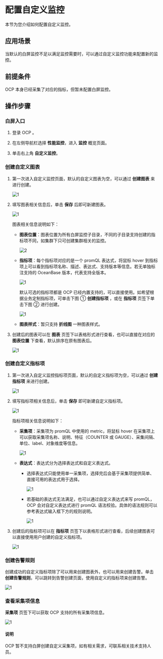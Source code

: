 # 配置自定义监控

本节为您介绍如何配置自定义监控。

## 应用场景

当默认的白屏监控不足以满足监控需要时，可以通过自定义监控功能来配置新的监控。

## 前提条件

OCP 本身已经采集了对应的指标，但暂未配置白屏监控。

## 操作步骤

### 白屏入口

1. 登录 OCP 。

2. 在左侧导航栏选择 **性能监控**，进入 **监控** 概览页面。

3. 单击右上角 **自定义监控**。

### 创建自定义图表

1. 第一次进入自定义监控页面，默认的自定义图表为空，可以通过 **创建图表** 来进行创建。

    ![1](https://obbusiness-private.oss-cn-shanghai.aliyuncs.com/doc/img/ocp/%E6%9C%80%E4%BD%B3%E5%AE%9E%E8%B7%B5/%E5%88%9B%E5%BB%BA%E5%9B%BE%E8%A1%A8.png)

2. 填写图表相关信息后，单击 **保存** 后即可新建图表。

    ![1](https://obbusiness-private.oss-cn-shanghai.aliyuncs.com/doc/img/ocp/%E6%9C%80%E4%BD%B3%E5%AE%9E%E8%B7%B5/%E5%88%9B%E5%BB%BA%E5%9B%BE%E8%A1%A81.png)

    图表相关信息说明如下：

      * **图表位置**：图表位置为所有白屏监控子目录，不同的子目录支持创建的指标项不同，如集群下只可创建集群相关的监控。

        ![2](https://obbusiness-private.oss-cn-shanghai.aliyuncs.com/doc/img/ocp/%E6%9C%80%E4%BD%B3%E5%AE%9E%E8%B7%B5/%E5%9B%BE%E8%A1%A8%E4%BD%8D%E7%BD%AE.png)

      * **指标项**：每个指标项对应的是一个 promQL 表达式，将鼠标 hover 到指标项上可以看到指标项名称、描述、表达式、支持版本等信息。若无单独标注支持的 OceanBase 版本，代表支持全版本。

        ![1](https://obbusiness-private.oss-cn-shanghai.aliyuncs.com/doc/img/ocp/%E6%9C%80%E4%BD%B3%E5%AE%9E%E8%B7%B5/%E6%8C%87%E6%A0%87%E9%A1%B9.png)

        默认可选的指标项都是 OCP 已经内置支持的，可以直接使用。如希望根据业务定制指标项，可单击下图 ① **创建指标项** ，或在 **指标项** 页签下单击下图 ② 进行创建。

        ![1](https://obbusiness-private.oss-cn-shanghai.aliyuncs.com/doc/img/ocp/%E6%9C%80%E4%BD%B3%E5%AE%9E%E8%B7%B5/%E5%88%9B%E5%BB%BA%E6%8C%87%E6%A0%87%E9%A1%B9.png)

      * **图表样式**：暂只支持 **折线图** 一种图表样式。

3. 创建后的图表可以在 **图表** 页签下以表格形式进行查看，也可以直接在对应的 **图表位置** 下查看，默认排序在原有图表后。

    ![1](https://obbusiness-private.oss-cn-shanghai.aliyuncs.com/doc/img/ocp/%E6%9C%80%E4%BD%B3%E5%AE%9E%E8%B7%B5/%E6%9F%A5%E7%9C%8B%E5%9B%BE%E8%A1%A8.png)

### 创建自定义指标项

1. 第一次进入自定义监控指标项页面，默认的自定义指标项为空，可以通过 **创建指标项** 来进行创建。

    ![1](https://obbusiness-private.oss-cn-shanghai.aliyuncs.com/doc/img/ocp/%E6%9C%80%E4%BD%B3%E5%AE%9E%E8%B7%B5/%E8%87%AA%E5%AE%9A%E4%B9%89%E6%8C%87%E6%A0%87%E9%A1%B9.png)

2. 填写指标项相关信息后，单击 **保存** 即可新建自定义指标项。

    ![1](https://obbusiness-private.oss-cn-shanghai.aliyuncs.com/doc/img/ocp/%E6%9C%80%E4%BD%B3%E5%AE%9E%E8%B7%B5/%E5%88%9B%E5%BB%BA%E6%8C%87%E6%A0%87%E9%A1%B91.png)

    指标项相关信息说明如下：

    * **采集项**：采集项为 promQL 中使用的 metric，将鼠标 hover 在采集项上可以获取采集项名称、说明、特征（COUNTER 或 GAUGE）、采集间隔、单位、label、对象维度等信息。

        ![1](https://obbusiness-private.oss-cn-shanghai.aliyuncs.com/doc/img/ocp/%E6%9C%80%E4%BD%B3%E5%AE%9E%E8%B7%B5/%E9%87%87%E9%9B%86%E9%A1%B9.png)

    * **表达式**：表达式分为选择表达式和自定义表达式。

      * 选择表达式只能使用单一采集项，选择完后会基于采集项提供简单、直接可用的表达式用于选择。

        ![1](https://obbusiness-private.oss-cn-shanghai.aliyuncs.com/doc/img/ocp/%E6%9C%80%E4%BD%B3%E5%AE%9E%E8%B7%B5/%E9%80%89%E6%8B%A9%E8%A1%A8%E8%BE%BE%E5%BC%8F.png)

      * 若基础的表达式无法满足，也可以通过自定义表达式来写 promQL，OCP 会对自定义表达式进行 promQL 语法校验。具体的语法规则可以参考表达式输入框下方的规则说明。

        ![1](https://obbusiness-private.oss-cn-shanghai.aliyuncs.com/doc/img/ocp/%E6%9C%80%E4%BD%B3%E5%AE%9E%E8%B7%B5/%E8%87%AA%E5%AE%9A%E4%B9%89%E8%A1%A8%E8%BE%BE%E5%BC%8F.png)

3. 创建后的指标项可以在 **指标项** 页签下以表格形式进行查看，后续创建图表可以直接使用用户创建的自定义指标项。

    ![1](https://obbusiness-private.oss-cn-shanghai.aliyuncs.com/doc/img/ocp/%E6%9C%80%E4%BD%B3%E5%AE%9E%E8%B7%B5/%E6%8C%87%E6%A0%87%E9%A1%B9%E5%88%97%E8%A1%A8.png)

### 创建告警规则

创建成功的自定义指标项除了可以用来创建图表外，也可以用来创建告警。单击 **创建告警规则**，可以跳转到告警创建页面，使用自定义的指标项来创建告警。

![1](https://obbusiness-private.oss-cn-shanghai.aliyuncs.com/doc/img/ocp/%E6%9C%80%E4%BD%B3%E5%AE%9E%E8%B7%B5/%E5%88%9B%E5%BB%BA%E5%91%8A%E8%AD%A6%E8%A7%84%E5%88%99.png)

### 查看采集项信息

**采集项** 页签下可以获取 OCP 支持的所有采集项信息。

![1](https://obbusiness-private.oss-cn-shanghai.aliyuncs.com/doc/img/ocp/%E6%9C%80%E4%BD%B3%E5%AE%9E%E8%B7%B5/%E9%87%87%E9%9B%86%E9%A1%B9%E5%88%97%E8%A1%A8.png)

<main id="notice" type='explain'>
<h4>说明</h4>
<p>OCP 暂不支持白屏创建自定义采集项，如有相关需求，可联系相关技术支持人员。</p>
</main>
